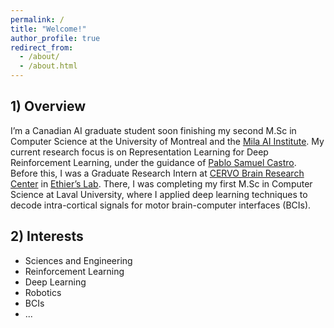```yaml
---
permalink: /
title: "Welcome!"
author_profile: true
redirect_from: 
  - /about/
  - /about.html
---
```


## 1) Overview 

I’m a Canadian AI graduate student soon finishing my second M.Sc in Computer Science at the University of Montreal and the [Mila AI Institute](https://mila.quebec/en). My current research focus is on Representation Learning for Deep Reinforcement Learning, under the guidance of [Pablo Samuel Castro](https://mila.quebec/en/directory/pablo-samuel-castro). Before this, I was a Graduate Research Intern at [CERVO Brain Research Center](https://cervo.ulaval.ca/en) in [Ethier’s Lab](https://scholar.google.ca/citations?user=9CzYcbAAAAAJ&hl=en). There, I was completing my first M.Sc in Computer Science at Laval University, where I applied deep learning techniques to decode intra-cortical signals for motor brain-computer interfaces (BCIs).
 


## 2) Interests 

- Sciences and Engineering
- Reinforcement Learning
- Deep Learning
- Robotics
- BCIs
- ...

